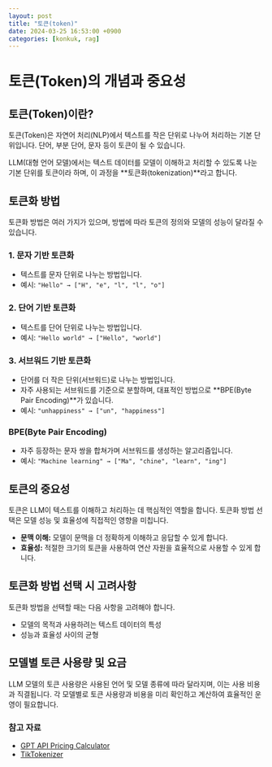 ```yaml
---
layout: post
title: "토큰(token)"
date: 2024-03-25 16:53:00 +0900
categories: [konkuk, rag]
---
```

# 토큰(Token)의 개념과 중요성

## 토큰(Token)이란?
토큰(Token)은 자연어 처리(NLP)에서 텍스트를 작은 단위로 나누어 처리하는 기본 단위입니다. 단어, 부분 단어, 문자 등이 토큰이 될 수 있습니다.

LLM(대형 언어 모델)에서는 텍스트 데이터를 모델이 이해하고 처리할 수 있도록 나눈 기본 단위를 토큰이라 하며, 이 과정을 **토큰화(tokenization)**라고 합니다.

## 토큰화 방법
토큰화 방법은 여러 가지가 있으며, 방법에 따라 토큰의 정의와 모델의 성능이 달라질 수 있습니다.

### 1. 문자 기반 토큰화
- 텍스트를 문자 단위로 나누는 방법입니다.
- 예시: `"Hello" → ["H", "e", "l", "l", "o"]`

### 2. 단어 기반 토큰화
- 텍스트를 단어 단위로 나누는 방법입니다.
- 예시: `"Hello world" → ["Hello", "world"]`

### 3. 서브워드 기반 토큰화
- 단어를 더 작은 단위(서브워드)로 나누는 방법입니다.
- 자주 사용되는 서브워드를 기준으로 분할하며, 대표적인 방법으로 **BPE(Byte Pair Encoding)**가 있습니다.
- 예시: `"unhappiness" → ["un", "happiness"]`

### BPE(Byte Pair Encoding)
- 자주 등장하는 문자 쌍을 합쳐가며 서브워드를 생성하는 알고리즘입니다.
- 예시: `"Machine learning" → ["Ma", "chine", "learn", "ing"]`

## 토큰의 중요성
토큰은 LLM이 텍스트를 이해하고 처리하는 데 핵심적인 역할을 합니다. 토큰화 방법 선택은 모델 성능 및 효율성에 직접적인 영향을 미칩니다.

- **문맥 이해:** 모델이 문맥을 더 정확하게 이해하고 응답할 수 있게 합니다.
- **효율성:** 적절한 크기의 토큰을 사용하여 연산 자원을 효율적으로 사용할 수 있게 합니다.

## 토큰화 방법 선택 시 고려사항
토큰화 방법을 선택할 때는 다음 사항을 고려해야 합니다.

- 모델의 목적과 사용하려는 텍스트 데이터의 특성
- 성능과 효율성 사이의 균형

## 모델별 토큰 사용량 및 요금
LLM 모델의 토큰 사용량은 사용된 언어 및 모델 종류에 따라 달라지며, 이는 사용 비용과 직결됩니다. 각 모델별로 토큰 사용량과 비용을 미리 확인하고 계산하여 효율적인 운영이 필요합니다.

### 참고 자료  
- [GPT API Pricing Calculator](https://gptforwork.com/tools/openai-chatgpt-api-pricing-calculator)  
- [TikTokenizer](https://tiktokenizer.vercel.app/)

